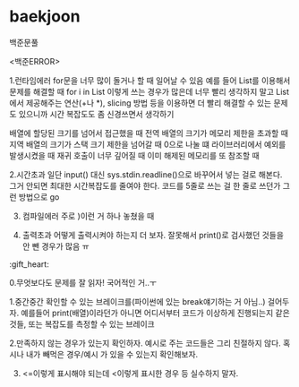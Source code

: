 # baekjoon
백준문풀

<백준ERROR>

1.런타임에러
  for문을 너무 많이 돌거나 할 때 일어날 수 있음
  예를 들어 List를 이용해서 문제를 해결할 때 for i in List 이렇게 쓰는 경우가 많은데
  너무 빨리 생각하지 말고 List에서 제공해주는 연산(+나 *), slicing 방법 등을 이용하면 더 빨리 해결할 수 있는 문제도 있으니까
  시간 복잡도도 좀 신경쓰면서 생각하기
  
  
 
 배열에 할당된 크기를 넘어서 접근했을 때
전역 배열의 크기가 메모리 제한을 초과할 때
지역 배열의 크기가 스택 크기 제한을 넘어갈 때
0으로 나눌 떄
라이브러리에서 예외를 발생시켰을 때
재귀 호출이 너무 깊어질 때
이미 해제된 메모리를 또 참조할 때


2.시간초과
  일단 input() 대신 sys.stdin.readline()으로 바꾸어서 넣는 걸로 해본다.
  그거 안되면 최대한 시간복잡도를 줄여야 한다. 코드를 5줄로 쓰는 걸 한 줄로 쓰던가 그런 방법으로 go

3. 컴파일에러
  주로 )이런 거 하나 놓쳤을 때

4. 출력초과
  어떻게 출력시켜야 하는지 더 보자. 잘못해서 print()로 검사했던 것들을 안 뺀 경우가 많음 ㅠ

<Tip>
:gift_heart:
  
0.무엇보다도 문제를 잘 읽자! 국어적인 거..ㅜ

1.중간중간 확인할 수 있는 브레이크를(파이썬에 있는 break얘기하는 거 아님..) 걸어두자.
  예를들어 print(배열)이라던가 아니면 어디서부터 코드가 이상하게 진행되는지 같은 것들, 또는 복잡도를 측정할 수 있는 브레이크

2.만족하지 않는 경우가 있는지 확인하자.
  예시로 주는 코드들은 그리 친절하지 않다. 혹시나 내가 빼먹은 경우/예시 가 있을 수 있는지 확인해보자.

3. <=이렇게 표시해야 되는데 <이렇게 표시한 경우 등 실수하지 말자.
